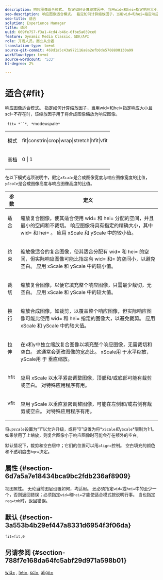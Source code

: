 ```yaml
---
description: 响应图像适合模式。 指定如何计算缩放因子，当用wid=和hei=指定响应大小且scl=不存在时，该缩放因子用于将合成图像缩放为响应图像。
seo-description: 响应图像适合模式。 指定如何计算缩放因子，当用wid=和hei=指定响应大小且scl=不存在时，该缩放因子用于将合成图像缩放为响应图像。
seo-title: 适合
solution: Experience Manager
title: 适合
uuid: 669fe757-f3a1-4cd4-b46c-6fbe5a039ce0
feature: Dynamic Media Classic，SDK/API
role: 开发人员，商业从业者
translation-type: tm+mt
source-git-commit: 469d1a5c43a972116a8a2efb0de5708800130a99
workflow-type: tm+mt
source-wordcount: '533'
ht-degree: 2%

---
```



# 适合{#fit}

响应图像适合模式。 指定如何计算缩放因子，当用wid=和hei=指定响应大小且scl=不存在时，该缩放因子用于将合成图像缩放为响应图像。

` fit= *``*, *`modeuspale`*`

<table id="simpletable_50FBDC6B7CB2448891DD0F491DEB5ACF"> 
 <tr class="strow"> 
  <td class="stentry"> <p> <span class="codeph"> <span class="varname"> 模式  </span> </span> </p> </td> 
  <td class="stentry"> <p> <span class="codeph"> fit|constrin|crop|wrap|stretch|hfit|vfit  </span> </p> </td> 
 </tr> 
 <tr class="strow"> 
  <td class="stentry"> <p> <span class="codeph"> <span class="varname"> 高档  </span> </span> </p> </td> 
  <td class="stentry"> <p> <span class="codeph"> 0 | 1 </span> </p> </td> 
 </tr> 
</table>

在以下模式选项说明中，假定&#x200B;*`xScale`*&#x200B;是合成图像宽度与响应图像宽度的比值，*`yScale`*&#x200B;是合成图像高度与响应图像高度的比值。

<table id="table_33408ECA9D164AFAA249F8589060545E"> 
 <thead> 
  <tr> 
   <th colname="col1" class="entry"> 参数 </th> 
   <th colname="col2" class="entry"> 定义 </th> 
  </tr> 
 </thead>
 <tbody> 
  <tr valign="top"> 
   <td colname="col1"> <p> <span class="codeph"> 适合 </span> </p> </td> 
   <td colname="col2"> <p>缩放复合图像，使其适合使用<span class="codeph"> wid= </span>和<span class="codeph"> hei= </span>分配的空间，并且最小的空间和不裁切。 响应图像将具有指定的精确大小，其中<span class="codeph"> wid= </span>和<span class="codeph"> hei= </span>。 应用<span class="varname"> xScale </span>和<span class="varname"> yScale </span>中的较小值。 </p> </td> 
  </tr> 
  <tr valign="top"> 
   <td colname="col1"> <p> <span class="codeph"> 约束  </span> </p> </td> 
   <td colname="col2"> <p>缩放像<span class="codeph">适合</span>的复合图像，使其适合分配有<span class="codeph"> wid= </span>和<span class="codeph"> hei= </span>的空间，但实际响应图像可能比指定有<span class="codeph"> wid= </span>和<span class="codeph">= </span>的空间小，以避免空白。 应用<span class="varname"> xScale </span>和<span class="varname"> yScale </span>中的较小值。 </p> </td> 
  </tr> 
  <tr valign="top"> 
   <td colname="col1"> <p> <span class="codeph"> 裁切 </span> </p> </td> 
   <td colname="col2"> <p>缩放复合图像，以便它填充整个响应图像，只需最少裁切，无空白。 应用<span class="varname"> xScale </span>和<span class="varname"> yScale </span>中的较大值。 </p> </td> 
  </tr> 
  <tr valign="top"> 
   <td colname="col1"> <p> <span class="codeph"> 换行 </span> </p> </td> 
   <td colname="col2"> <p>缩放合成图像，如<span class="codeph">裁剪</span>，以覆盖整个响应图像，但实际响应图像可能比使用<span class="codeph"> wid= </span>和<span class="codeph"> hei= </span>指定的图像大，以避免裁剪。 应用<span class="varname"> xScale </span>和<span class="varname"> yScale </span>中的较大值。 </p> </td> 
  </tr> 
  <tr valign="top"> 
   <td colname="col1"> <p> <span class="codeph"> 拉伸  </span> </p> </td> 
   <td colname="col2"> <p>在x和y中独立缩放复合图像以填充整个响应图像，无需裁切和空白。 这通常会更改图像的宽高比。 <span class="varname"> xScale用 </span> 于水平缩放，yScale用 <span class="varname"> 于 </span> 垂直缩放。 </p> </td> 
  </tr> 
  <tr valign="top"> 
   <td colname="col1"> <p> <span class="codeph"> hfit  </span> </p> </td> 
   <td colname="col2"> <p>应用<span class="varname"> xScale </span>以水平紧密调整图像，顶部和/或底部可能有裁剪或空白。 对特殊应用程序有用。 </p> </td> 
  </tr> 
  <tr valign="top"> 
   <td colname="col1"> <p> <span class="codeph"> vfit  </span> </p> </td> 
   <td colname="col2"> <p>应用<span class="varname"> yScale </span>以垂直紧密调整图像，可能在左侧和/或右侧有裁剪或空白。 对特殊应用程序有用。 </p> </td> 
  </tr> 
 </tbody> 
</table>

将&#x200B;*`upscale`*&#x200B;设置为“1”以允许升级，或将“0”设置为将*`xScale`*和&#x200B;*`yScale`*&#x200B;限制为1:1。 如果禁用了上缩放，则复合图像小于响应图像时可能会存在额外的空白。

默认情况下，裁剪和空白居中；它们的位置可以用`align=`控制。 空白填充的颜色和不透明度由`bgc=`决定。

## 属性 {#section-6d7a5a7e18434bca9bc2fdb236af8909}

视图属性。 无论当前图层设置如何，均适用。 还必须指定`wid=`或`hei=`中的至少一个，否则返回错误；必须指定`wid=`和`hei=`才能使适合模式按说明行事。 当也指定`req=tmb`时，返回错误。

## 默认 {#section-3a553b4b29ef447a8331d6954f3f06da}

`fit=fit,0`

## 另请参阅 {#section-788f7e168da64fc5abf29d971a598b01}

[wid=](../../../../../is-api/http-ref/image-serving-api-ref/c-http-protocol-reference/c-command-reference/r-is-http-wid.md#reference-bfeadcb67bf4485f851eb21345527e47) , [hei=](../../../../../is-api/http-ref/image-serving-api-ref/c-http-protocol-reference/c-command-reference/r-is-http-hei.md#reference-6d6f556ccc0e4b98a815e8a5c1944a96), [scl=](../../../../../is-api/http-ref/image-serving-api-ref/c-http-protocol-reference/c-command-reference/r-scl.md#reference-b2a74e493d0d407e98fe350551ba3fcc), [align=](../../../../../is-api/http-ref/image-serving-api-ref/c-http-protocol-reference/c-command-reference/r-align.md#reference-b7d6b87c75124d78884f916dd6544bc7)
